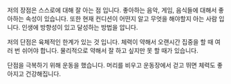 저의 장점은 스스로에 대해 잘 아는 점 입니다. 좋아하는 음악, 게임, 음식들에 대해서 좋아하는 속성이 있습니다.
또한 현재 컨디션이 어떤지 알고 무엇을 해야할지 아는 사람 입니다.
인생에 방향성이 있고 달성하는 방법을 압니다.

저의 단점은 육체적인 한계가 있는 것 입니다.
체력이 약해서 오랜시간 집중을 할 때 여러 번 쉬어야 합니다.
물리적으로 약해서 잘 하고 싶지만 못 할 때가 있습니다.

단점을 극복하기 위해 운동을 했습니다. 머리를 비우고 운동장에서 걷고 뛰면 체력도 좋아지고 건강해집니다.
